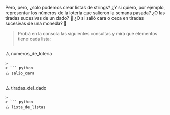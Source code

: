 Pero, pero, ¿sólo podemos crear listas de strings? ¿Y si quiero, por ejemplo, representar los números de la lotería que salieron la semana pasada? ¿O las tiradas sucesivas de un dado? :game_die:  ¿O si salió cara o ceca en tiradas sucesivas de una moneda? :thinking:

> Probá en la consola las siguientes consultas y mirá qué elementos tiene cada lista:
>
>``` python
ム numeros_de_loteria
```
>
> ``` python
ム salio_cara
```
>
> ``` python
ム tiradas_del_dado
```
>
> ``` python
ム lista_de_listas
```